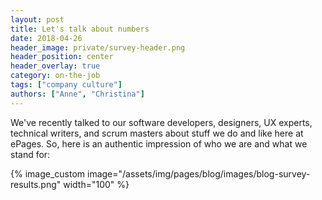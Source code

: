 ```yaml
---
layout: post
title: Let's talk about numbers
date: 2018-04-26
header_image: private/survey-header.png
header_position: center
header_overlay: true
category: on-the-job
tags: ["company culture"]
authors: ["Anne", "Christina"]
---
```

We've recently talked to our software developers, designers, UX experts, technical writers, and scrum masters about stuff we do and like here at ePages. So, here is an authentic impression of who we are and what we stand for: 

{% image_custom image="/assets/img/pages/blog/images/blog-survey-results.png" width="100" %}
